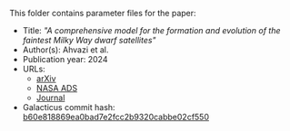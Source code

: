 This folder contains parameter files for the paper:

* Title: _"A comprehensive model for the formation and evolution of the faintest Milky Way dwarf satellites"_
* Author(s): Ahvazi et al.
* Publication year: 2024
* URLs:
  * [arXiv](https://arxiv.org/abs/2308.13599)
  * [NASA ADS](https://ui.adsabs.harvard.edu/abs/2024MNRAS.529.3387A)
  * [Journal](https://academic.oup.com/mnras/article/529/4/3387/7631365)
* Galacticus commit hash: [b60e818869ea0bad7e2fcc2b9320cabbe02cf550](https://github.com/galacticusorg/galacticus/commit/b60e818869ea0bad7e2fcc2b9320cabbe02cf550)
